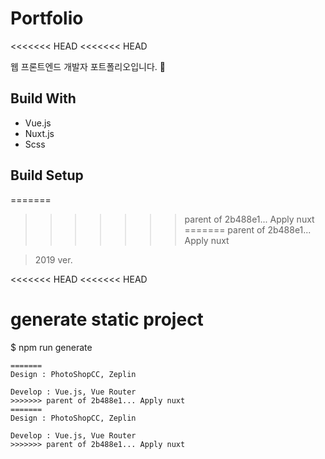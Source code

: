 # Portfolio
<<<<<<< HEAD
<<<<<<< HEAD

웹 프론트엔드 개발자 포트폴리오입니다. 🚀



## Build With

- Vue.js
- Nuxt.js
- Scss



## Build Setup
=======
>>>>>>> parent of 2b488e1... Apply nuxt
=======
>>>>>>> parent of 2b488e1... Apply nuxt

>  2019 ver.



<<<<<<< HEAD
<<<<<<< HEAD
# generate static project
$ npm run generate
```
=======
Design : PhotoShopCC, Zeplin

Develop : Vue.js, Vue Router
>>>>>>> parent of 2b488e1... Apply nuxt
=======
Design : PhotoShopCC, Zeplin

Develop : Vue.js, Vue Router
>>>>>>> parent of 2b488e1... Apply nuxt
